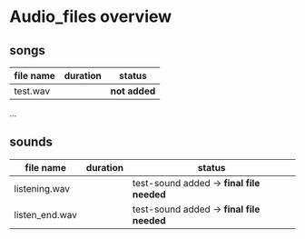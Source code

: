 # Audio_files overview


## songs

| file name | duration | status |
| - | - | - |   
| test.wav |  | **not added** |
...


## sounds

| file name | duration | status |
| - | - | - |  
| listening.wav |  | test-sound added -> **final file needed** |
| listen_end.wav | | test-sound added -> **final file needed** |
